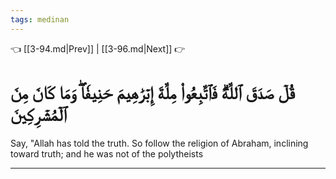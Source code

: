 ```yaml
---
tags: medinan
---
```


👈 [[3-94.md|Prev]] | [[3-96.md|Next]] 👉

# قُلۡ صَدَقَ ٱللَّهُۗ فَٱتَّبِعُواْ مِلَّةَ إِبۡرَٰهِيمَ حَنِيفٗاۖ وَمَا كَانَ مِنَ ٱلۡمُشۡرِكِينَ

Say, "Allah has told the truth. So follow the religion of Abraham, inclining toward truth; and he was not of the polytheists

---

